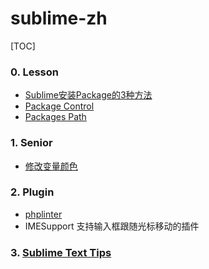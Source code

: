 # sublime-zh

[TOC]

### 0. Lesson  
- [Sublime安装Package的3种方法](./lesson/install_package.md)
- [Package Control](./lesson/package_control.md)
- [Packages Path](./lesson/packages_path.md)



### 1. Senior  
- [修改变量颜色](./senior/change_variable_color.md)



### 2. Plugin  
- [phplinter](./plugin/phplinter.md)
- IMESupport 支持输入框跟随光标移动的插件  



### 3. [Sublime Text Tips](./tips/sublime_tips.md)

